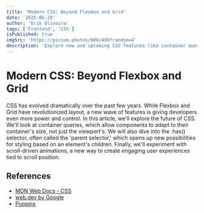 ```yaml
---
title: 'Modern CSS: Beyond Flexbox and Grid'
date: '2025-06-29'
author: 'Erik Oliveira'
tags: ['Frontend', 'CSS']
isPublished: true
imgSrc: 'https://picsum.photos/600/400?random=4'
description: 'Explore new and upcoming CSS features like container queries, the :has() selector, and scroll-driven animations.'
---
```


# Modern CSS: Beyond Flexbox and Grid

CSS has evolved dramatically over the past few years. While Flexbox and Grid have revolutionized layout, a new wave of features is giving developers even more power and control. In this article, we'll explore the future of CSS. We'll look at container queries, which allow components to adapt to their container's size, not just the viewport's. We will also dive into the :has() selector, often called the 'parent selector,' which opens up new possibilities for styling based on an element's children. Finally, we'll experiment with scroll-driven animations, a new way to create engaging user experiences tied to scroll position.

## References

- [MDN Web Docs - CSS](https://developer.mozilla.org/en-US/docs/Web/CSS)
- [web.dev by Google](https://web.dev/learn/css/)
- [Poppins](https://fonts.google.com/specimen/Poppins)
